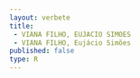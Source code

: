 ```yaml
---
layout: verbete
title:
 - VIANA FILHO, EUJACIO SIMOES
 - VIANA FILHO, Eujácio Simões
published: false
type: R
---
```



